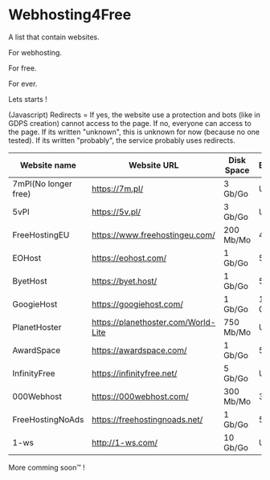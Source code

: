# Webhosting4Free

A list that contain websites.

For webhosting.

For free.

For ever.

Lets starts !

(Javascript) Redirects = If yes, the website use a protection and bots (like in GDPS creation) cannot access to the page.
                       If no, everyone can access to the page.
                       If its written "unknown", this is unknown for now (because no one tested).
                       If its written "probably", the service probably uses redirects.

|    Website name    |    Website URL                       |    Disk Space    |    Bandwidth    |    My rating     |Redirects|
|--------------------|--------------------------------------|------------------|-----------------|------------------|---------|
|7mPl(No longer free)|https://7m.pl/                        |3 Gb/Go           |Unlimited        |2/10              |No       |
|5vPl                |https://5v.pl/                        |3 Gb/Go           |Unlimited        |3/10              |No       |
|FreeHostingEU       |https://www.freehostingeu.com/        |200 Mb/Mo         |4 Gb/Go          |4/10              |No       |
|EOHost              |https://eohost.com/                   |1 Gb/Go           |5 Gb/Go          |5/10              |Probably |
|ByetHost            |https://byet.host/                    |1 Gb/Go           |50 Gb/Go         |6/10              |Yes      |
|GoogieHost          |https://googiehost.com/               |1 Gb/Go           |100 Gb/Go        |6/10              |Probably |
|PlanetHoster        |https://planethoster.com/World-Lite   |750 Mb/Mo         |Unlimited        |4/10              |Probably |
|AwardSpace          |https://awardspace.com/               |1 Gb/Go           |5 Gb/Go          |5/10              |Probably |
|InfinityFree        |https://infinityfree.net/             |5 Gb/Go           |Unlimited        |7/10              |Yes      |
|000Webhost          |https://000webhost.com/               |300 Mb/Mo         |3 Gb/Go          |5/10              |No       |
|FreeHostingNoAds    |https://freehostingnoads.net/         |1 Gb/Go           |5 Gb/Go          |5/10              |Probably |
|1-ws                |http://1-ws.com/                      |10 Gb/Go          |Unlimited        |6/10              |Yes      |

More comming soon™ !
